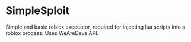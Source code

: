 # SimpleSploit
Simple and basic roblox excecutor, required for injecting lua scripts into a roblox process. Uses WeAreDevs API.
